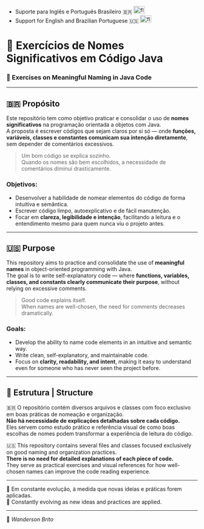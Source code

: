 - Suporte para Inglês e Português Brasileiro 🇧🇷 <img width="30" height="20" alt="flag br" src="https://upload.wikimedia.org/wikipedia/commons/0/05/Flag_of_Brazil.svg">
- Support for English and Brazilian Portuguese 🇺🇸 <img width="30" height="20" alt="flag us" src="https://upload.wikimedia.org/wikipedia/en/a/a4/Flag_of_the_United_States.svg">

# 🧠 Exercícios de Nomes Significativos em Código Java

### 🧠 Exercises on Meaningful Naming in Java Code

---

## 🇧🇷 Propósito

Este repositório tem como objetivo praticar e consolidar o uso de **nomes significativos** na programação orientada a objetos com Java.  
A proposta é escrever códigos que sejam claros por si só — onde **funções, variáveis, classes e constantes comunicam sua intenção diretamente**, sem depender de comentários excessivos.

> Um bom código se explica sozinho.  
> Quando os nomes são bem escolhidos, a necessidade de comentários diminui drasticamente.

### Objetivos:

- Desenvolver a habilidade de nomear elementos do código de forma intuitiva e semântica.
- Escrever código limpo, autoexplicativo e de fácil manutenção.
- Focar em **clareza, legibilidade e intenção**, facilitando a leitura e o entendimento mesmo para quem nunca viu o projeto antes.

---

## 🇺🇸 Purpose

This repository aims to practice and consolidate the use of **meaningful names** in object-oriented programming with Java.  
The goal is to write self-explanatory code — where **functions, variables, classes, and constants clearly communicate their purpose**, without relying on excessive comments.

> Good code explains itself.  
> When names are well-chosen, the need for comments decreases dramatically.

### Goals:

- Develop the ability to name code elements in an intuitive and semantic way.
- Write clean, self-explanatory, and maintainable code.
- Focus on **clarity, readability, and intent**, making it easy to understand even for someone who has never seen the project before.

---

## 📁 Estrutura | Structure

🇧🇷 O repositório contém diversos arquivos e classes com foco exclusivo em boas práticas de nomeação e organização.  
**Não há necessidade de explicações detalhadas sobre cada código.**  
Eles servem como estudo prático e referência visual de como boas escolhas de nomes podem transformar a experiência de leitura do código.

🇺🇸 This repository contains several files and classes focused exclusively on good naming and organization practices.  
**There is no need for detailed explanations of each piece of code.**  
They serve as practical exercises and visual references for how well-chosen names can improve the code reading experience.

---

🧪 Em constante evolução, à medida que novas ideias e práticas forem aplicadas.  
🧪 Constantly evolving as new ideas and practices are applied.

---

📌 _Wanderson Brito_
